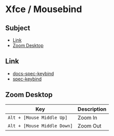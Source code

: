 
# Xfce / Mousebind


## Subject

* [Link](#link)
* [Zoom Desktop](#zoom-desktop)


## Link

* [docs-spec-keybind](../../../docs/spec/mousebind.md)
* [spec-keybind](spec-keybind.md)


## Zoom Desktop

| Key | Description |
| --- | --- |
| `Alt + [Mouse Middle Up]` | Zoom In |
| `Alt + [Mouse Middle Down]` | Zoom Out |
